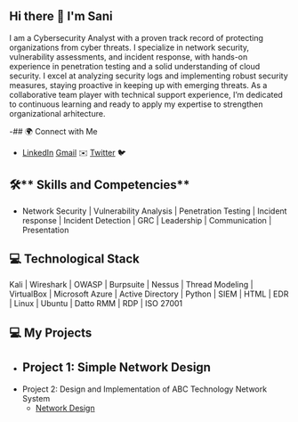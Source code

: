 ## Hi there 👋 I'm Sani

I am a Cybersecurity Analyst with a proven track record of protecting organizations from cyber threats. I specialize in network security, vulnerability assessments, and incident response, with hands-on experience in penetration testing and a solid understanding of cloud security. I excel at analyzing security logs and implementing robust security measures, staying proactive in keeping up with emerging threats. As a collaborative team player with technical support experience, I’m dedicated to continuous learning and ready to apply my expertise to strengthen organizational arhitecture.

-## 🌍 Connect with Me

- [LinkedIn](https://www.linkedin.com/in/sani-abuh-ibrahim-796199ab/-sani-abuh-ibrahim ) [Gmail](mailto:saniabuh@gmail.com) ✉️ [Twitter](https://twitter.com/saniabuh) 🐦

## 🛠** Skills and Competencies**
- Network Security | Vulnerability Analysis | Penetration Testing | Incident response | Incident Detection | GRC | Leadership | Communication | Presentation

## 💻 Technological Stack
Kali | Wireshark | OWASP | Burpsuite | Nessus | Thread Modeling | VirtualBox | Microsoft Azure | Active Directory | Python | SIEM | HTML | EDR | Linux | Ubuntu | Datto RMM | RDP | ISO 27001

  ## 💻 My Projects
- Project 1: Simple Network Design
  -
- Project 2: Design and Implementation of ABC Technology Network System
   - [Network Design](https://github.com/Saniabuh/Network-Design)

